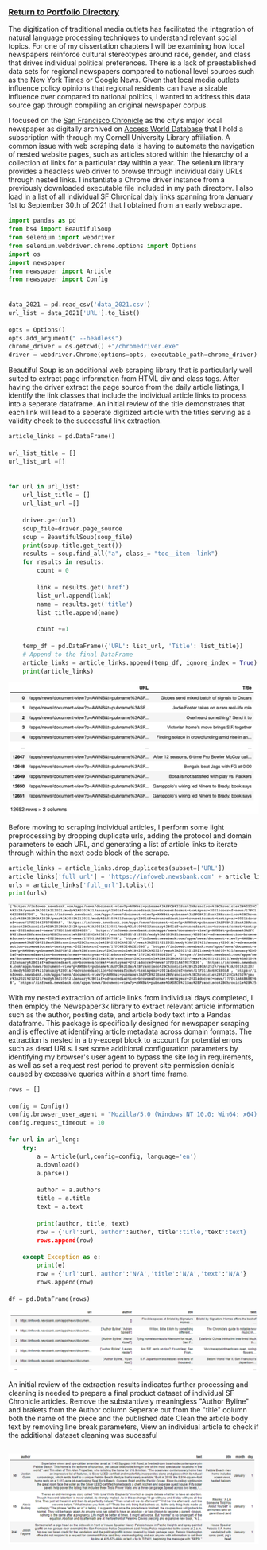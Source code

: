### [Return to Portfolio Directory](https://remypstewart.github.io/)

The digitization of traditional media outlets has facilitated the integration of natural language processing techniques to understand relevant social topics. For one of my dissertation chapters I will be examining how local newspapers reinforce cultural stereotypes around race, gender, and class that drives individual political preferences. There is a lack of preestablished data sets for regional newspapers compared to national level sources such as the New York Times or Google News. Given that local media outlets influence policy opinions that regional residents can have a sizable influence over compared to national politics, I wanted to address this data source gap through compiling an original newspaper corpus. 

I focused on the [San Francisco Chronicle](https://www.sfchronicle.com/) as the city’s major local newspaper as digitally archived on [Access World Database](https://www.newsbank.com/libraries/colleges-universities/solutions/access-world-news-research-collection-2021-edition) that I hold a subscription with through my Cornell University Library affiliation. A common issue with web scraping data is having to automate the navigation of nested website pages, such as articles stored within the hierarchy of a collection of links for a particular day within a year. The selenium library provides a headless web driver to browse through individual daily URLs through nested links. I instantiate a Chrome driver instance from a previously downloaded executable file included in my path directory. I also load in a list of all individual SF Chronical daiy links spanning from January 1st to September 30th of 2021 that I obtained from an early webscrape. 

```python
import pandas as pd
from bs4 import BeautifulSoup
from selenium import webdriver
from selenium.webdriver.chrome.options import Options
import os
import newspaper
from newspaper import Article
from newspaper import Config


data_2021 = pd.read_csv('data_2021.csv')
url_list = data_2021['URL'].to_list()

opts = Options()
opts.add_argument(" --headless")
chrome_driver = os.getcwd() +"/chromedriver.exe"
driver = webdriver.Chrome(options=opts, executable_path=chrome_driver)
```

Beautiful Soup is an additional web scraping library that is particularly well suited to extract page information from HTML div and class tags. After having the driver extract the page source from the daily article listings, I identify the link classes that include the individual article links to process into a seperate dataframe. An initial review of the title demonstrates that each link will lead to a seperate digitized article with the titles serving as a validity check to the successful link extraction. 

```python
article_links = pd.DataFrame()

url_list_title = []
url_list_url =[]


for url in url_list:
    url_list_title = []
    url_list_url =[]
    
    driver.get(url)
    soup_file=driver.page_source
    soup = BeautifulSoup(soup_file)
    print(soup.title.get_text())
    results = soup.find_all("a", class_= "toc__item--link")
    for results in results:
        count = 0
        
        link = results.get('href')
        list_url.append(link)
        name = results.get('title')
        list_title.append(name)
        
        count +=1

    temp_df = pd.DataFrame({'URL': list_url, 'Title': list_title})
    # Append to the final DataFrame
    article_links = article_links.append(temp_df, ignore_index = True)
    print(article_links)
```
![alt text](/images/selenium.png)

Before moving to scraping individual articles, I perform some light preprocessing by dropping duplicate urls, adding the protocol and domain parameters to each URL, and generating a list of article links to iterate through within the next code block of the scrape. 

```python
article_links = article_links.drop_duplicates(subset=['URL'])
article_links['full_url'] = 'https://infoweb.newsbank.com' + article_links['URL'].astype(str)
urls = article_links['full_url'].tolist()
print(urls)
```
![alt text](/images/URLS.png)

With my nested extraction of article links from individual days completed, I then employ the Newspaper3k library to extract relevant article information such as the author, posting date, and article body text into a Pandas dataframe. This package is specifically designed for newspaper scraping and is effective at identifying article metadata across domain formats. The extraction is nested in a try-except block to account for potential errors such as dead URLs. I set some additional configuration parameters by identifying my browser's user agent to bypass the site log in requirements, as well as set a request rest period to prevent site permission denials caused by excessive queries within a short time frame.  

```python
rows = []

config = Config()
config.browser_user_agent = "Mozilla/5.0 (Windows NT 10.0; Win64; x64) AppleWebKit/537.36 (KHTML, like Gecko) Chrome/94.0.4606.81 Safari/537.36 Edg/94.0.992.47"
config.request_timeout = 10

for url in url_long:
    try:
        a = Article(url,config=config, language='en')
        a.download()
        a.parse()
         
        author = a.authors
        title = a.title
        text = a.text
        
        print(author, title, text)
        row = {'url':url,'author':author, title':title,'text':text}
        rows.append(row)
               
    except Exception as e:
        print(e)
        row = {'url':url,'author':'N/A','title':'N/A','text':'N/A'}
        rows.append(row)
        
df = pd.DataFrame(rows)
```
![alt text](/images/articles.png)

An initial review of the extraction results indicates further processing and cleaning is needed to prepare a final product dataset of individual SF Chronicle articles. 
Remove the substantively meaningless "Author Byline" and brakets from the Author column
Seperate out from the "title" column both the name of the piece and the published date
Clean the article body text by removing line break parameters, 
View an individual article to check if the additional dataset cleaning was sucessful 


```python
```
![alt text](/images/clean.png)



